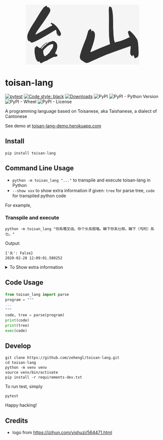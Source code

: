 <div align="center">
    <img src="https://raw.githubusercontent.com/zehengl/toisan-lang/main/logo.jpg" alt="taishan" height="196">
</div>

# toisan-lang

[![pytest](https://github.com/zehengl/toisan-lang/actions/workflows/pytest.yml/badge.svg)](https://github.com/zehengl/toisan-lang/actions/workflows/pytest.yml)
[![Code style: black](https://img.shields.io/badge/code%20style-black-000000.svg)](https://github.com/ambv/black)
[![Downloads](https://pepy.tech/badge/toisan-lang)](https://pepy.tech/project/toisan-lang)
![PyPI](https://img.shields.io/pypi/v/toisan-lang)
![PyPI - Python Version](https://img.shields.io/pypi/pyversions/toisan-lang)
![PyPI - Wheel](https://img.shields.io/pypi/wheel/toisan-lang)
![PyPI - License](https://img.shields.io/pypi/l/toisan-lang)

A programming language based on Toisanese, aka Taishanese, a dialect of Cantonese

See demo at [toisan-lang-demo.herokuapp.com](https://toisan-lang-demo.herokuapp.com/)

## Install

    pip install toisan-lang

## Command Line Usage

- `python -m toisan_lang "..."` to transpile and execute toisan-lang in Python
- `--show xxx` to show extra information if given: `tree` for parse tree, `code` for transpiled python code

For example,

### Transpile and execute

    python -m toisan_lang "你系嚿叉烧。你个头系假咯。睇下你系乜呀。睇下（丐时）系乜。"

Output:

```
{'头': False}
2020-02-28 12:09:01.580252
```

<details>
<summary>To Show extra information</summary>

    python -m toisan_lang "你系嚿叉烧。你个头系假咯。睇下你系乜呀。睇下（丐时）系乜。" --show tree code

Output:

```

Parse Tree:
(START
  (begin_program (begin_scope))
  (block
    (statement (st_assign
      (var_list (var (variable_ref '你'))) '系'
      (exp_list (exp (dict_init '嚿叉烧'))))) '。'
    (statement (st_assign
      (var_list (var (variable_ref '你' '个' '头'))) '系'
      (exp_list (exp (constant (boolean '假')))))) '咯' '。'
    (statement (st_print '睇下'
      (var (variable_ref '你')) '系乜')) '呀' '。'
    (statement (st_print '睇下'
      (adjusted_exp '（'
        (exp (now '丐时')) '）') '系乜')) '。')
  (end_program (end_scope)))

Transpiled Python Code:
from datetime import datetime

def main():
    你 = dict()
    你['头'] = False
    print( 你 )
    print( ( datetime.now() ) )

if __name__ == '__main__':
    main()

{'头': False}
2020-03-03 22:26:13.549966
```

</details>

## Code Usage

```python
from toisan_lang import parse
program = """
...
"""
code, tree = parse(program)
print(code)
print(tree)
exec(code)
```

## Develop

    git clone https://github.com/zehengl/toisan-lang.git
    cd toisan-lang
    python -m venv venv
    source venv/bin/activate
    pip install -r requirements-dev.txt

To run test, simply

    pytest

Happy hacking!

## Credits

- logo from https://izihun.com/yishuzi/564471.html
